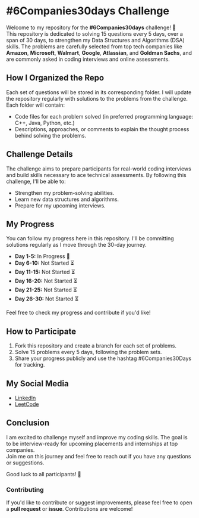 # #6Companies30days Challenge

Welcome to my repository for the **#6Companies30days** challenge! 🎉  
This repository is dedicated to solving 15 questions every 5 days, over a span of 30 days, to strengthen my Data Structures and Algorithms (DSA) skills. The problems are carefully selected from top tech companies like **Amazon**, **Microsoft**, **Walmart**, **Google**, **Atlassian**, and **Goldman Sachs**, and are commonly asked in coding interviews and online assessments.


## How I Organized the Repo

Each set of questions will be stored in its corresponding folder. I will update the repository regularly with solutions to the problems from the challenge. Each folder will contain:
- Code files for each problem solved (in preferred programming language: C++, Java, Python, etc.)
- Descriptions, approaches, or comments to explain the thought process behind solving the problems.

## Challenge Details

The challenge aims to prepare participants for real-world coding interviews and build skills necessary to ace technical assessments. By following this challenge, I'll be able to:
- Strengthen my problem-solving abilities.
- Learn new data structures and algorithms.
- Prepare for my upcoming interviews.

## My Progress

You can follow my progress here in this repository. I'll be committing solutions regularly as I move through the 30-day journey.

- **Day 1-5:** In Progress 🔄
- **Day 6-10:** Not Started ⏳
- **Day 11-15:** Not Started ⏳
- **Day 16-20:** Not Started ⏳
- **Day 21-25:** Not Started ⏳
- **Day 26-30:** Not Started ⏳

Feel free to check my progress and contribute if you'd like!

## How to Participate

1. Fork this repository and create a branch for each set of problems.
2. Solve 15 problems every 5 days, following the problem sets.
3. Share your progress publicly and use the hashtag #6Companies30Days for tracking.

## My Social Media

- [LinkedIn](https://www.linkedin.com/in/nitinjhaconnect)
- [LeetCode](https://leetcode.com/u/Nitin_jha/)


## Conclusion

I am excited to challenge myself and improve my coding skills. The goal is to be interview-ready for upcoming placements and internships at top companies.  
Join me on this journey and feel free to reach out if you have any questions or suggestions.

Good luck to all participants! 🚀


### Contributing
If you'd like to contribute or suggest improvements, please feel free to open a **pull request** or **issue**. Contributions are welcome!


